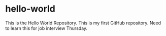 # hello-world
This is the Hello World Repository.
This is my first GitHub repository.
Need to learn this for job interview Thursday.
